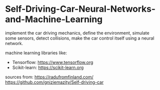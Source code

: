 # Self-Driving-Car-Neural-Networks-and-Machine-Learning
implement the car driving mechanics, define the environment,  simulate some sensors, detect collisions, make the car control itself using a neural network.

machine learning libraries like:
- Tensorflow: https://www.tensorflow.org
- Scikit-learn: https://scikit-learn.org

sources from:
https://radufromfinland.com/
https://github.com/gniziemazity/Self-driving-car